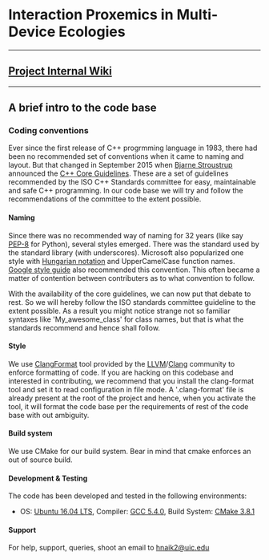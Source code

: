 # Interaction Proxemics in Multi-Device Ecologies

---
## [Project Internal Wiki](https://bitbucket.org/hcilab-uic/ipme/wiki/Home)

---
## A brief intro to the code base

### Coding conventions

Ever since the first release of C++ progrmming language in 1983, there
had been no recommended set of conventions when it came to naming and
layout. But that changed in September 2015
when
[Bjarne Stroustrup](https://en.wikipedia.org/wiki/Bjarne_Stroustrup)
announced
the
[C++ Core Guidelines](https://github.com/isocpp/CppCoreGuidelines/blob/master/CppCoreGuidelines.md). These
are a set of guidelines recommended by the ISO C++ Standards committee
for easy, maintainable and safe C++ programming. In our code base we
will try and follow the recommendations of the committee to the extent
possible.

#### Naming

Since there was no recommended way of naming for 32 years (like
say [PEP-8](https://www.python.org/dev/peps/pep-0008/) for Python),
several styles emerged. There was the standard used by the standard
library (with underscores). Microsoft also popularized one style
with
[Hungarian notation](https://en.wikipedia.org/wiki/Hungarian_notation)
and UpperCamelCase function
names. [Google style guide](https://google.github.io/styleguide/cppguide.html) also
recommended this convention. This often became a matter of contention
between contributers as to what convention to follow.

With the availability of the core guidelines, we can now put that
debate to rest. So we will hereby follow the ISO standards committee
guideline to the extent possible. As a result you might notice strange
not so familiar syntaxes like 'My_awesome_class' for class names, but
that is what the standards recommend and hence shall follow.

#### Style

We use [ClangFormat](https://clang.llvm.org/docs/ClangFormat.html)
tool provided by
the [LLVM](http://llvm.org/)/[Clang](https://clang.llvm.org/)
community to enforce formatting of code. If you are hacking on this
codebase and interested in contributing, we recommend that you install
the clang-format tool and set it to read configuration in file mode. A
'.clang-format' file is already present at the root of the project and
hence, when you activate the tool, it will format the code base per
the requirements of rest of the code base with out ambiguity.

#### Build system

We use CMake for our build system. Bear in mind that cmake enforces an
out of source build.

#### Development & Testing

The code has been developed and tested in the following environments:
* OS: [Ubuntu 16.04 LTS](http://releases.ubuntu.com/16.04/),
  Compiler: [GCC 5.4.0](https://gcc.gnu.org/gcc-5/), Build
  System:
  [CMake 3.8.1](https://cmake.org/files/v3.8/cmake-3.8.1.tar.gz)

#### Support

For help, support, queries, shoot an email to <hnaik2@uic.edu>